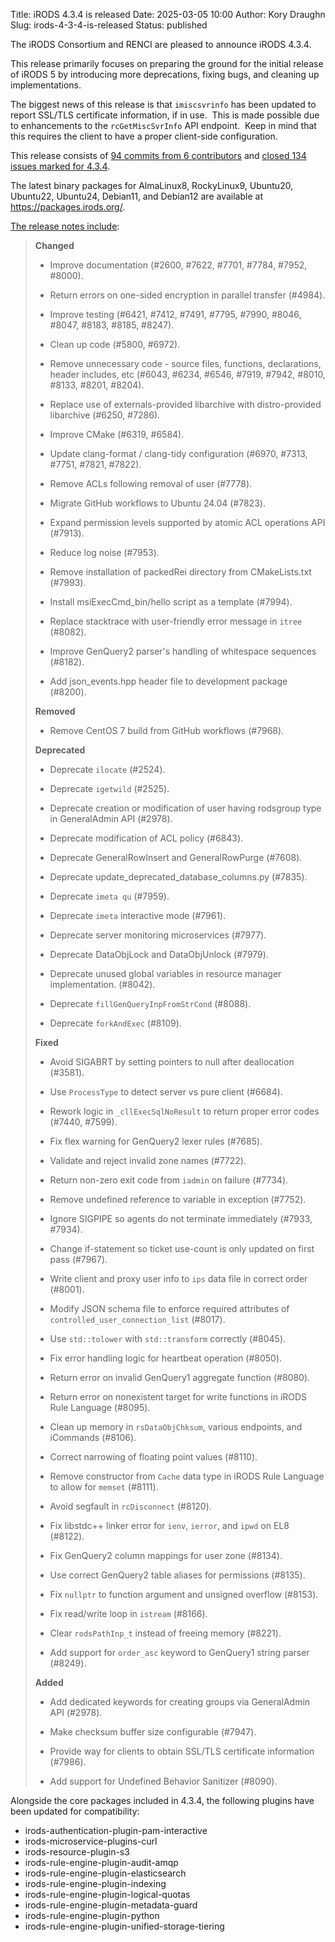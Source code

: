 Title: iRODS 4.3.4 is released
Date: 2025-03-05 10:00
Author: Kory Draughn
Slug: irods-4-3-4-is-released
Status: published

The iRODS Consortium and RENCI are pleased to announce iRODS 4.3.4.

This release primarily focuses on preparing the ground for the initial release of iRODS 5 by introducing more deprecations, fixing bugs, and cleaning up implementations.

The biggest news of this release is that `imiscsvrinfo` has been updated to report SSL/TLS certificate information, if in use.  This is made possible due to enhancements to the `rcGetMiscSvrInfo` API endpoint.  Keep in mind that this requires the client to have a proper client-side configuration.

This release consists of [94 commits from 6 contributors](https://github.com/irods/irods/compare/4.3.3...4.3.4) and [closed 134 issues marked for 4.3.4](https://github.com/irods/irods/issues?q=milestone%3A4.3.4).

The latest binary packages for AlmaLinux8, RockyLinux9, Ubuntu20, Ubuntu22, Ubuntu24, Debian11, and Debian12 are available at <https://packages.irods.org/>.

<!--more-->

[The release notes include](https://docs.irods.org/4.3.4/release_notes/):

> **Changed**
> 
> - Improve documentation (#2600, #7622, #7701, #7784, #7952, #8000).
>
> - Return errors on one-sided encryption in parallel transfer (#4984).
>
> - Improve testing (#6421, #7412, #7491, #7795, #7990, #8046, #8047, #8183, #8185, #8247).
>
> - Clean up code (#5800, #6972).
>
> - Remove unnecessary code - source files, functions, declarations, header includes, etc (#6043, #6234, #6546, #7919, #7942, #8010, #8133, #8201, #8204).
>
> - Replace use of externals-provided libarchive with distro-provided libarchive (#6250, #7286).
>
> - Improve CMake (#6319, #6584).
>
> - Update clang-format / clang-tidy configuration (#6970, #7313, #7751, #7821, #7822).
>
> - Remove ACLs following removal of user (#7778).
>
> - Migrate GitHub workflows to Ubuntu 24.04 (#7823).
>
> - Expand permission levels supported by atomic ACL operations API (#7913).
>
> - Reduce log noise (#7953).
>
> - Remove installation of packedRei directory from CMakeLists.txt (#7993).
>
> - Install msiExecCmd_bin/hello script as a template (#7994).
>
> - Replace stacktrace with user-friendly error message in `itree` (#8082).
>
> - Improve GenQuery2 parser's handling of whitespace sequences (#8182).
>
> - Add json_events.hpp header file to development package (#8200).
> 
> **Removed**
> 
> - Remove CentOS 7 build from GitHub workflows (#7968).
> 
> **Deprecated**
> 
> - Deprecate `ilocate` (#2524).
>
> - Deprecate `igetwild` (#2525).
>
> - Deprecate creation or modification of user having rodsgroup type in GeneralAdmin API (#2978).
>
> - Deprecate modification of ACL policy (#6843).
>
> - Deprecate GeneralRowInsert and GeneralRowPurge (#7608).
>
> - Deprecate update_deprecated_database_columns.py (#7835).
>
> - Deprecate `imeta qu` (#7959).
>
> - Deprecate `imeta` interactive mode (#7961).
>
> - Deprecate server monitoring microservices (#7977).
>
> - Deprecate DataObjLock and DataObjUnlock (#7979).
>
> - Deprecate unused global variables in resource manager implementation. (#8042).
>
> - Deprecate `fillGenQueryInpFromStrCond` (#8088).
>
> - Deprecate `forkAndExec` (#8109).
> 
> **Fixed**
> 
> - Avoid SIGABRT by setting pointers to null after deallocation (#3581).
>
> - Use `ProcessType` to detect server vs pure client (#6684).
>
> - Rework logic in `_cllExecSqlNoResult` to return proper error codes (#7440, #7599).
>
> - Fix flex warning for GenQuery2 lexer rules (#7685).
>
> - Validate and reject invalid zone names (#7722).
>
> - Return non-zero exit code from `iadmin` on failure (#7734).
>
> - Remove undefined reference to variable in exception (#7752).
>
> - Ignore SIGPIPE so agents do not terminate immediately (#7933, #7934).
>
> - Change if-statement so ticket use-count is only updated on first pass (#7967).
>
> - Write client and proxy user info to `ips` data file in correct order (#8001).
>
> - Modify JSON schema file to enforce required attributes of `controlled_user_connection_list` (#8017).
>
> - Use `std::tolower` with `std::transform` correctly (#8045).
>
> - Fix error handling logic for heartbeat operation (#8050).
>
> - Return error on invalid GenQuery1 aggregate function (#8080).
>
> - Return error on nonexistent target for write functions in iRODS Rule Language (#8095).
>
> - Clean up memory in `rsDataObjChksum`, various endpoints, and iCommands (#8106).
>
> - Correct narrowing of floating point values (#8110).
>
> - Remove constructor from `Cache` data type in iRODS Rule Language to allow for `memset` (#8111).
>
> - Avoid segfault in `rcDisconnect` (#8120).
>
> - Fix libstdc++ linker error for `ienv`, `ierror`, and `ipwd` on EL8 (#8122).
>
> - Fix GenQuery2 column mappings for user zone (#8134).
>
> - Use correct GenQuery2 table aliases for permissions (#8135).
>
> - Fix `nullptr` to function argument and unsigned overflow (#8153).
>
> - Fix read/write loop in `istream` (#8166). 
>
> - Clear `rodsPathInp_t` instead of freeing memory (#8221).
>
> - Add support for `order_asc` keyword to GenQuery1 string parser (#8249).
> 
> **Added**
> 
> - Add dedicated keywords for creating groups via GeneralAdmin API (#2978).
>
> - Make checksum buffer size configurable (#7947).
>
> - Provide way for clients to obtain SSL/TLS certificate information (#7986).
>
> - Add support for Undefined Behavior Sanitizer (#8090).


Alongside the core packages included in 4.3.4, the following plugins have been updated for compatibility:

- irods-authentication-plugin-pam-interactive
- irods-microservice-plugins-curl
- irods-resource-plugin-s3
- irods-rule-engine-plugin-audit-amqp
- irods-rule-engine-plugin-elasticsearch
- irods-rule-engine-plugin-indexing
- irods-rule-engine-plugin-logical-quotas
- irods-rule-engine-plugin-metadata-guard
- irods-rule-engine-plugin-python
- irods-rule-engine-plugin-unified-storage-tiering
